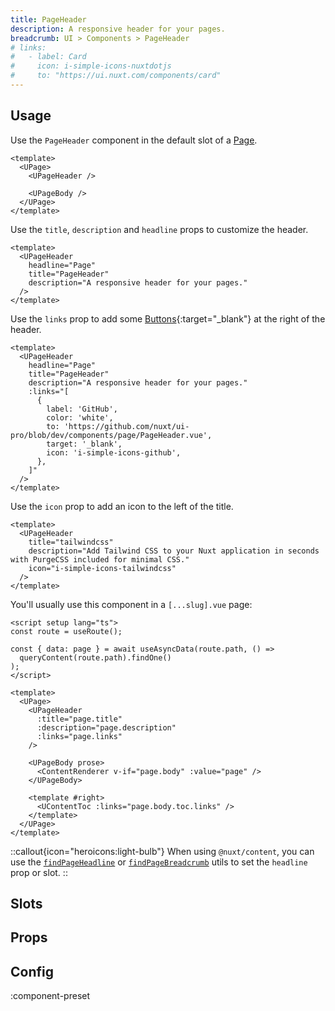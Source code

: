 ```yaml
---
title: PageHeader
description: A responsive header for your pages.
breadcrumb: UI > Components > PageHeader
# links:
#   - label: Card
#     icon: i-simple-icons-nuxtdotjs
#     to: "https://ui.nuxt.com/components/card"
---
```


## Usage

Use the `PageHeader` component in the default slot of a [Page](/ui/components/page).

```vue
<template>
  <UPage>
    <UPageHeader />

    <UPageBody />
  </UPage>
</template>
```

Use the `title`, `description` and `headline` props to customize the header.

```vue [example.vue]
<template>
  <UPageHeader
    headline="Page"
    title="PageHeader"
    description="A responsive header for your pages."
  />
</template>
```

Use the `links` prop to add some [Buttons](https://ui.nuxt.com/components/button){:target="\_blank"} at the right of the header.

```vue [example.vue]
<template>
  <UPageHeader
    headline="Page"
    title="PageHeader"
    description="A responsive header for your pages."
    :links="[
      {
        label: 'GitHub',
        color: 'white',
        to: 'https://github.com/nuxt/ui-pro/blob/dev/components/page/PageHeader.vue',
        target: '_blank',
        icon: 'i-simple-icons-github',
      },
    ]"
  />
</template>
```

Use the `icon` prop to add an icon to the left of the title.

```vue [example.vue]
<template>
  <UPageHeader
    title="tailwindcss"
    description="Add Tailwind CSS to your Nuxt application in seconds with PurgeCSS included for minimal CSS."
    icon="i-simple-icons-tailwindcss"
  />
</template>
```

You'll usually use this component in a `[...slug].vue` page:

```vue [pages/[...slug\].vue]
<script setup lang="ts">
const route = useRoute();

const { data: page } = await useAsyncData(route.path, () =>
  queryContent(route.path).findOne()
);
</script>

<template>
  <UPage>
    <UPageHeader
      :title="page.title"
      :description="page.description"
      :links="page.links"
    />

    <UPageBody prose>
      <ContentRenderer v-if="page.body" :value="page" />
    </UPageBody>

    <template #right>
      <UContentToc :links="page.body.toc.links" />
    </template>
  </UPage>
</template>
```

::callout{icon="heroicons:light-bulb"}
When using `@nuxt/content`, you can use the [`findPageHeadline`](/ui/getting-started/content#findpageheadline) or [`findPageBreadcrumb`](/ui/getting-started/content#findpagebreadcrumb) utils to set the `headline` prop or slot.
::

## Slots

<!-- component-slots -->

## Props

<!-- components-props -->

## Config

:component-preset
